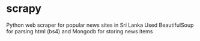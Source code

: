 # scrapy
Python web scraper for popular news sites in Sri Lanka 
Used BeautifulSoup for parsing html (bs4) and Mongodb for storing news items 
